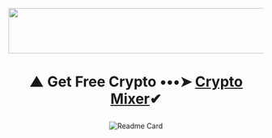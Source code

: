 <p align="center">
  <img width="728" height="90" src="https://media.giphy.com/media/NcSRM70PbxRbR0PMZJ/giphy.gif">
</p>

# <p align="center"> ▲ Get Free Crypto •••➤ <a href="https://www.gate.io/ref/3301721">Crypto Mixer</a>✔</p>

<p align="center"><center>
  
![Readme Card](https://github-readme-stats.vercel.app/api/pin/?username=HACKERS-GE&repo=HACKERSGE) </p></center>
